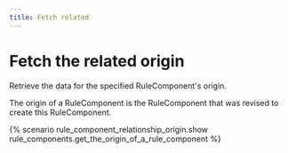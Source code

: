 ```yaml
---
title: Fetch related
---
```


# Fetch the related origin

Retrieve the data for the specified RuleComponent's origin.

The origin of a RuleComponent is the RuleComponent that was revised to create
this RuleComponent.

{% scenario rule_component_relationship_origin.show rule_components.get_the_origin_of_a_rule_component %}
